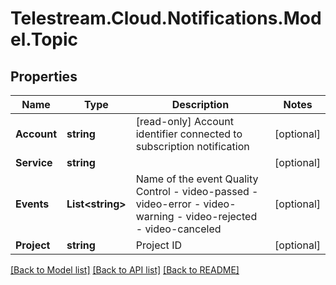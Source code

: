 # Telestream.Cloud.Notifications.Model.Topic
## Properties

Name | Type | Description | Notes
------------ | ------------- | ------------- | -------------
**Account** | **string** | [read-only] Account identifier connected to subscription notification  | [optional] 
**Service** | **string** |  | [optional] 
**Events** | **List&lt;string&gt;** | Name of the event  Quality Control - video-passed - video-error - video-warning - video-rejected - video-canceled  | [optional] 
**Project** | **string** | Project ID | [optional] 

[[Back to Model list]](../README.md#documentation-for-models) [[Back to API list]](../README.md#documentation-for-api-endpoints) [[Back to README]](../README.md)

